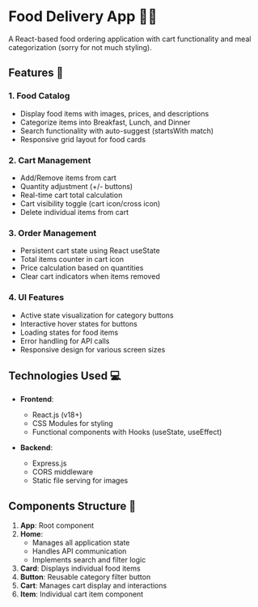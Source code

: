 # Food Delivery App 🍔🥗

A React-based food ordering application with cart functionality and meal categorization (sorry for not much styling).

## Features 🚀

### 1. Food Catalog
- Display food items with images, prices, and descriptions
- Categorize items into Breakfast, Lunch, and Dinner
- Search functionality with auto-suggest (startsWith match)
- Responsive grid layout for food cards

### 2. Cart Management
- Add/Remove items from cart
- Quantity adjustment (+/- buttons)
- Real-time cart total calculation
- Cart visibility toggle (cart icon/cross icon)
- Delete individual items from cart

### 3. Order Management
- Persistent cart state using React useState
- Total items counter in cart icon
- Price calculation based on quantities
- Clear cart indicators when items removed

### 4. UI Features
- Active state visualization for category buttons
- Interactive hover states for buttons
- Loading states for food items
- Error handling for API calls
- Responsive design for various screen sizes

## Technologies Used 💻
- **Frontend**: 
  - React.js (v18+)
  - CSS Modules for styling
  - Functional components with Hooks (useState, useEffect)
  
- **Backend**:
  - Express.js
  - CORS middleware
  - Static file serving for images

## Components Structure 🧩
1. **App**: Root component
2. **Home**:
   - Manages all application state
   - Handles API communication
   - Implements search and filter logic
3. **Card**: Displays individual food items
4. **Button**: Reusable category filter button
5. **Cart**: Manages cart display and interactions
6. **Item**: Individual cart item component

